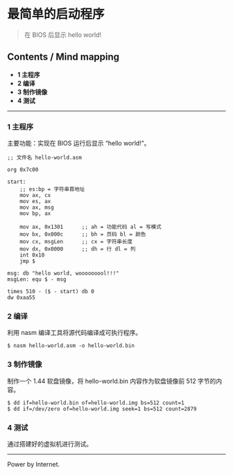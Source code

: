 # 最简单的启动程序
> 在 BIOS 后显示 hello world!

## Contents / Mind mapping
- **1 主程序**
- **2 编译**
- **3 制作镜像**
- **4 测试**

---

### 1 主程序

主要功能：实现在 BIOS 运行后显示 “hello world!”。

```
;; 文件名 hello-world.asm

org 0x7c00

start:
	;; es:bp = 字符串首地址
	mov ax, cx
	mov es, ax
	mov ax, msg
	mov bp, ax

	mov ax, 0x1301		;; ah = 功能代码 al = 写模式
	mov bx, 0x000c		;; bh = 页码 bl = 颜色
	mov cx, msgLen		;; cx = 字符串长度
	mov dx, 0x0000		;; dh = 行 dl = 列
	int 0x10
	jmp $

msg: db "hello world, wooooooool!!!"
msgLen: equ $ - msg	

times 510 - ($ - start) db 0
dw 0xaa55
```



### 2 编译

利用 nasm 编译工具将源代码编译成可执行程序。

```
$ nasm hello-world.asm -o hello-world.bin
```



### 3 制作镜像

制作一个 1.44 软盘镜像，将 hello-world.bin 内容作为软盘镜像前 512 字节的内容。

```
$ dd if=hello-world.bin of=hello-world.img bs=512 count=1
$ dd if=/dev/zero of=hello-world.img seek=1 bs=512 count=2879
```



### 4 测试

通过搭建好的虚拟机进行测试。



---
Power by Internet.
